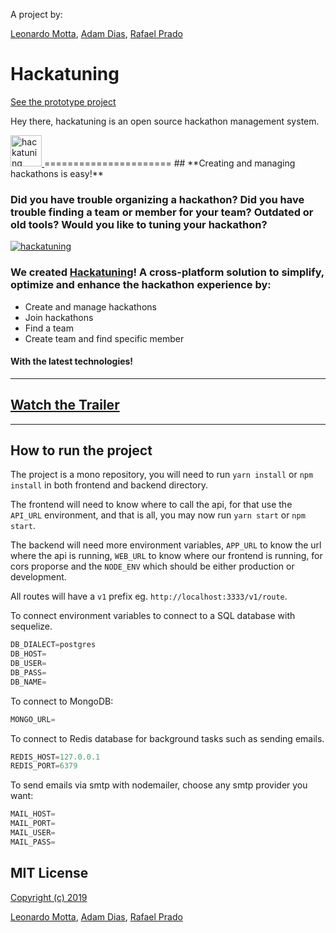 A project by:

[Leonardo Motta](https://leomotta.me), [Adam Dias](https://github.com/adamdias), [Rafael Prado](https://rprado.myportfolio.com/)

# Hackatuning

[See the prototype project](https://hackatuning.com/)

Hey there, hackatuning is an open source hackathon management system.

<a href="https://hackatuning.com">
    <img src="https://hackatuning.com/static/media/Logo@default.85d7e950.svg" alt="hackatuning logo" title="hackatuning" height="50" />
</a>
======================
## **Creating and managing hackathons is easy!**

### Did you have trouble organizing a hackathon? Did you have trouble finding a team or member for your team? Outdated or old tools? Would you like to tuning your hackathon?

<a href="https://hackatuning.com">
<img src="https://i.ibb.co/cyNrdgB/thumb.png" alt="hackatuning" title="hackatuning" /></a>

### We created [Hackatuning](https://hackatuning.com)! A cross-platform solution to simplify, optimize and enhance the hackathon experience by:

- Create and manage hackathons
- Join hackathons
- Find a team
- Create team and find specific member

#### With the latest technologies!

---

## [Watch the Trailer](https://vimeo.com/361611891)

---

## How to run the project

The project is a mono repository, you will need to run `yarn install` or `npm install` in both frontend and backend directory.

The frontend will need to know where to call the api, for that use the `API_URL` environment, and that is all, you may now run `yarn start` or `npm start`.

The backend will need more environment variables, `APP_URL` to know the url where the api is running, `WEB_URL` to know where our frontend is running, for cors proporse and the `NODE_ENV` which should be either production or development.

All routes will have a `v1` prefix eg. `http://localhost:3333/v1/route`.

To connect environment variables to connect to a SQL database with sequelize.

```js
DB_DIALECT=postgres
DB_HOST=
DB_USER=
DB_PASS=
DB_NAME=
```

To connect to MongoDB:

```js
MONGO_URL=
```

To connect to Redis database for background tasks such as sending emails.

```js
REDIS_HOST=127.0.0.1
REDIS_PORT=6379
```

To send emails via smtp with nodemailer, choose any smtp provider you want:

```js
MAIL_HOST=
MAIL_PORT=
MAIL_USER=
MAIL_PASS=
```

## MIT License

[Copyright (c) 2019](https://github.com/leomotta121/hackatuning/blob/develop/LICENSE)

[Leonardo Motta](https://leomotta.me), [Adam Dias](https://github.com/adamdias), [Rafael Prado](https://rprado.myportfolio.com/)


